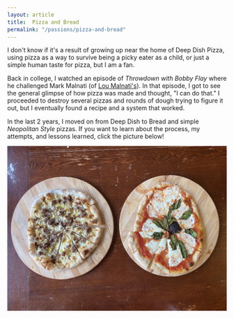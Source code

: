 ```yaml
---
layout: article
title:  Pizza and Bread
permalink: "/passions/pizza-and-bread"
---
```


I don't know if it's a result of growing up near the home of Deep Dish Pizza,
using pizza as a way to survive being a picky eater as a child, or just a
simple human taste for pizza, but I am a fan.

Back in college, I watched an episode of _Throwdown with Bobby Flay_ where he challenged Mark Malnati (of [Lou
  Malnati's](https://www.loumalnatis.com/)). In that episode, I got to see the
  general glimpse of how pizza was made and thought, "I can do that." I
  proceeded to destroy several pizzas and rounds of dough trying to figure it
  out, but I eventually found a recipe and a system that worked.

In the last 2 years, I moved on from Deep Dish to Bread and simple _Neopolitan
Style_ pizzas. If you want to learn about the process, my attempts, and lessons
learned, click the picture below!

<div class="container--80w">
<a target="__blank" class="link--image" href="https://www.notion.so/Dough-Journal-e5ab47920af74eb19b99f17e075308e0">
<img src="/assets/img/pizza.jpg" alt="Pizza Napolitana" />
</a>
</div>
